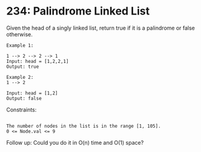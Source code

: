 # 234: Palindrome Linked List
Given the head of a singly linked list, return true if it is a 
palindrome or false otherwise.

 
```
Example 1:

1 --> 2 --> 2 --> 1
Input: head = [1,2,2,1]
Output: true

Example 2:
1 --> 2

Input: head = [1,2]
Output: false
 ```

Constraints:
 ```

The number of nodes in the list is in the range [1, 105].
0 <= Node.val <= 9
 ```
 

Follow up: Could you do it in O(n) time and O(1) space?
